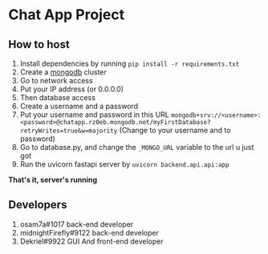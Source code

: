 # Chat App Project
## How to host
1. Install dependencies by running `pip install -r requirements.txt`
2. Create a [mongodb](https://mongodb.com) cluster
4. Go to network access
5. Put your IP address (or 0.0.0.0)
6. Then database access
7. Create a username and a password
8. Put your username and password in this URL ```mongodb+srv://<username>:<password>@chatapp.rz0eb.mongodb.net/myFirstDatabase?retryWrites=true&w=majority``` (Change <username> to your username and <password> to password)
9. Go to database.py, and change the `_MONGO_URL` variable to the url u just got
10. Run the uvicorn fastapi server by `uvicorn backend.api.api:app`
  
**That's it, server's running**
  
## Developers
1. osam7a#1017 back-end developer
2. midnightFirefly#9122 back-end developer
3. Dekriel#9922 GUI And front-end developer
